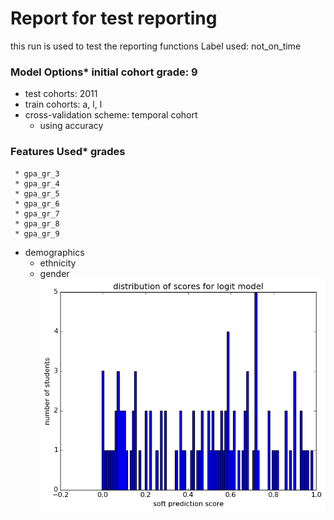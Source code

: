 # Report for test reporting
this run is used to test the reporting functions
Label used: not_on_time
### Model Options* initial cohort grade: 9
* test cohorts: 2011
* train cohorts: a, l, l
* cross-validation scheme: temporal cohort
	 * using accuracy
### Features Used* grades
	 * gpa_gr_3
	 * gpa_gr_4
	 * gpa_gr_5
	 * gpa_gr_6
	 * gpa_gr_7
	 * gpa_gr_8
	 * gpa_gr_9
* demographics
	 * ethnicity
	 * gender
![test_reporting_logit_score_dist.png](test_reporting_logit_score_dist.png)
